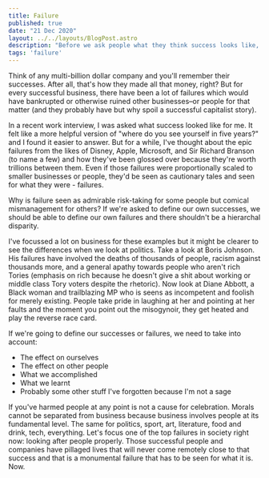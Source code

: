 ```yaml
---
title: Failure
published: true
date: "21 Dec 2020"
layout: ../../layouts/BlogPost.astro
description: "Before we ask people what they think success looks like, maybe we should ask what failure looks like."
tags: 'failure'
---
```


Think of any multi-billion dollar company and you'll remember their successes. After all, that's how they made all that money, right? But for every successful business, there have been a lot of failures which would have bankrupted or otherwise ruined other businesses–or people for that matter (and they probably have but why spoil a successful capitalist story).

In a recent work interview, I was asked what success looked like for me. It felt like a more helpful version of "where do you see yourself in five years?" and I found it easier to answer. But for a while, I've thought about the epic failures from the likes of Disney, Apple, Microsoft, and Sir Richard Branson (to name a few) and how they've been glossed over because they're worth trillions between them. Even if those failures were proportionally scaled to smaller businesses or people, they'd be seen as cautionary tales and seen for what they were - failures.

Why is failure seen as admirable risk-taking for some people but comical mismanagement for others? If we're asked to define our own successes, we should be able to define our own failures and there shouldn't be a hierarchal disparity.

I've focussed a lot on business for these examples but it might be clearer to see the differences when we look at politics. Take a look at Boris Johnson. His failures have involved the deaths of thousands of people, racism against thousands more, and a general apathy towards people who aren't rich Tories (emphasis on rich because he doesn't give a shit about working or middle class Tory voters despite the rhetoric). Now look at Diane Abbott, a Black woman and trailblazing MP who is seens as incompetent and foolish for merely existing. People take pride in laughing at her and pointing at her faults and the moment you point out the misogynoir, they get heated and play the reverse race card.

If we're going to define our successes or failures, we need to take into account:

- The effect on ourselves
- The effect on other people
- What we accomplished
- What we learnt
- Probably some other stuff I've forgotten because I'm not a sage

If you've harmed people at any point is not a cause for celebration. Morals cannot be separated from business because business involves people at its fundamental level. The same for politics, sport, art, literature, food and drink, tech, everything. Let's focus one of the top failures in society right now: looking after people properly. Those successful people and companies have pillaged lives that will never come remotely close to that success and that is a monumental failure that has to be seen for what it is. Now.
